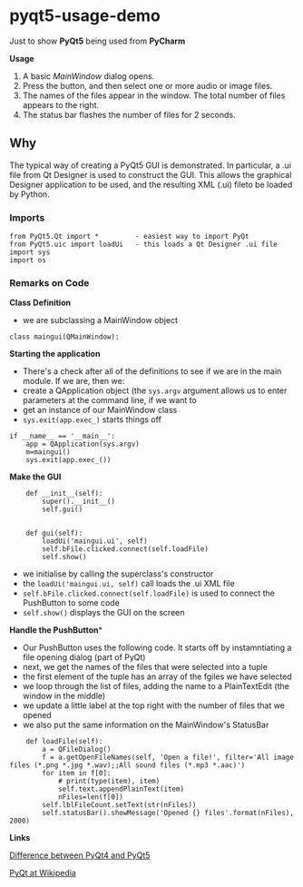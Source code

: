 # pyqt5-usage-demo

Just to show __PyQt5__ being used from __PyCharm__

**Usage**

1. A basic _MainWindow_ dialog opens.
1. Press the button, and then select one or more audio or image files.
1. The names of the files appear in the window. The total number of files appears to the right.
1. The status bar flashes the number of files for 2 seconds.

## Why

The typical way of creating a PyQt5 GUI is demonstrated.
In particular, a .ui file from Qt Designer is used to construct the GUI.
This allows the graphical Designer application to be used,
and the resulting XML (.ui) fileto be loaded by Python.

### Imports

```
from PyQt5.Qt import *         - easiest way to import PyQt
from PyQt5.uic import loadUi   - this loads a Qt Designer .ui file
import sys
import os
```

### Remarks on Code

**Class Definition**
- we are subclassing a MainWindow object
```
class maingui(QMainWindow):
```
**Starting the application**
- There's a check after all of the definitions to see if we are in the main module. If we are, then we:
- create a QApplication object (the ```sys.argv``` argument allows us to enter parameters at the command line, if we want to
- get an instance of our MainWindow class
- ```sys.exit(app.exec_)``` starts things off

```
if __name__ == '__main__':
    app = QApplication(sys.argv)
    m=maingui()
    sys.exit(app.exec_())
```
**Make the GUI**
```
    def __init__(self):
        super().__init__()
        self.gui()


    def gui(self):
        loadUi('maingui.ui', self)
        self.bFile.clicked.connect(self.loadFile)
        self.show()
```
- we initialise by calling the superclass's constructor
- the ```loadUi('maingui.ui, self)``` call loads the .ui XML file
- ```self.bFile.clicked.connect(self.loadFile)``` is used to connect the PushButton to some code
- ```self.show()``` displays the GUI on the screen

**Handle the PushButton***
- Our PushButton uses the following code. It starts off by instamntiating a file opening dialog (part of PyQt)
- next, we get the names of the files that were selected into a tuple
- the first element of the tuple has an array of the fgiles we have selected
- we loop through the list of files, adding the name to a PlainTextEdit (the window in the middle)
- we update a little label at the top right with the number of files that we opened
- we also put the same information on the MainWindow's StatusBar
```
    def loadFile(self):
        a = QFileDialog()
        f = a.getOpenFileNames(self, 'Open a file!', filter='All image files (*.png *.jpg *.wav);;All sound files (*.mp3 *.aac)')
        for item in f[0]:
            # print(type(item), item)
            self.text.appendPlainText(item)
            nFiles=len(f[0])
        self.lblFileCount.setText(str(nFiles))
        self.statusBar().showMessage('Opened {} files'.format(nFiles), 2000)
```
**Links**

[Difference between PyQt4 and PyQt5](http://pyqt.sourceforge.net/Docs/PyQt5/pyqt4_differences.html)

[PyQt at Wikipedia](https://en.wikipedia.org/wiki/PyQt)